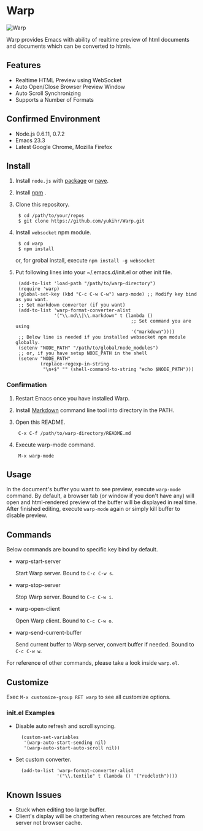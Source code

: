 <!-- Local CSS From: https://github.com/clownfart/Markdown-CSS -->
<link href="readme/markdown.css" rel="stylesheet"></link>

# Warp

<!-- Load remote. -->
![Warp](https://github.com/yukihr/Warp/raw/master/readme/warp.gif)

Warp provides Emacs with ability of realtime preview of html documents and documents which can be converted to htmls.


## Features

- Realtime HTML Preview using WebSocket
- Auto Open/Close Browser Preview Window
- Auto Scroll Synchronizing
- Supports a Number of Formats


## Confirmed Environment

- Node.js 0.6.11, 0.7.2
- Emacs 23.3
- Latest Google Chrome, Mozilla Firefox


## Install

1. Install `node.js` with [package](https://github.com/joyent/node/wiki/Installing-Node.js-via-package-manager) or [nave](https://github.com/isaacs/nave).

2. Install [npm](http://npmjs.org/) .

3. Clone this repository.

        $ cd /path/to/your/repos
        $ git clone https://github.com/yukihr/Warp.git 

4. Install `websocket` npm module.

        $ cd warp
        $ npm install

    or, for grobal install, execute `npm install -g websocket`
  
5. Put following lines into your ~/.emacs.d/init.el or other init file.

        (add-to-list 'load-path "/path/to/warp-directory")
        (require 'warp)
        (global-set-key (kbd "C-c C-w C-w") warp-mode) ;; Modify key bind as you want.
        ;; Set markdown converter (if you want)
        (add-to-list 'warp-format-converter-alist
                     '("\\.md\\|\\.markdown" t (lambda ()
                                                 ;; Set command you are using
                                                 '("markdown"))))
        ;; Below line is needed if you installed websocket npm module globally.
        (setenv "NODE_PATH" "/path/to/global/node_modules")
        ;; or, if you have setup NODE_PATH in the shell
        (setenv "NODE_PATH"
                (replace-regexp-in-string
                 "\n+$" "" (shell-command-to-string "echo $NODE_PATH")))

### Confirmation

1. Restart Emacs once you have installed Warp.

2. Install [Markdown](http://daringfireball.net/projects/markdown/) command line tool into directory in the PATH.

3. Open this README.

        C-x C-f /path/to/warp-directory/README.md

4. Execute warp-mode command.

        M-x warp-mode


## Usage

In the document's buffer you want to see preview, execute `warp-mode` command.
By default, a browser tab (or window if you don't have any) will open and html-rendered preview of the buffer will be displayed in real time.
After finished editing, execute `warp-mode` again or simply kill buffer to disable preview.

## Commands

Below commands are bound to specific key bind by default.

- warp-start-server

  Start Warp server. Bound to `C-c C-w s`.

- warp-stop-server

  Stop Warp server. Bound to `C-c C-w i`.

- warp-open-client

  Open Warp client. Bound to `C-c C-w o`.

- warp-send-current-buffer

  Send current buffer to Warp server, convert buffer if needed. Bound to `C-c C-w w`.
  

For reference of other commands, please take a look inside `warp.el`.


## Customize

Exec `M-x customize-group RET warp` to see all customize options.


### init.el Examples

- Disable auto refresh and scroll syncing.

        (custom-set-variables
         '(warp-auto-start-sending nil)
         '(warp-auto-start-auto-scroll nil))
         
- Set custom converter.

        (add-to-list 'warp-format-converter-alist
                     '("\\.textile" t (lambda () '("redcloth"))))
    

## Known Issues

- Stuck when editing too large buffer.
- Client's display will be chattering when resources are fetched from server not browser cache.
